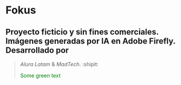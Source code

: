# Fokus

## Proyecto ficticio y sin fines comerciales. Imágenes generadas por IA en Adobe Firefly. Desarrollado por 
> _Alura Latam_ &  _MadTech_. :shipit:
>
> <span style="color: green"> Some green text </span>

